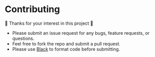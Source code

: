 # Contributing

:tada: Thanks for your interest in this project :tada:

* Please submit an issue request for any bugs, feature requests, or questions.
* Feel free to fork the repo and submit a pull request.
* Please use [Black](https://github.com/ambv/black) to format code before submitting. 